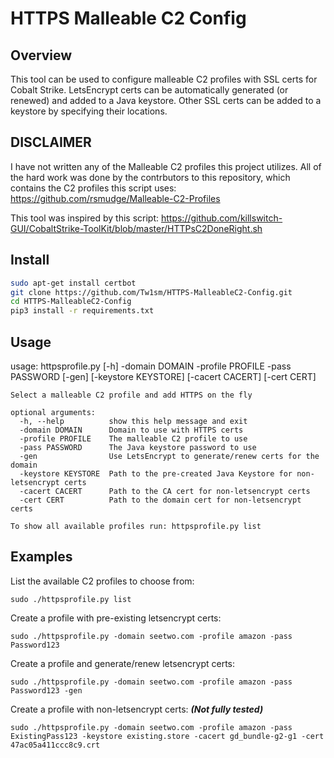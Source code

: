 HTTPS Malleable C2 Config
=============
## Overview ##
This tool can be used to configure malleable C2 profiles with SSL certs for Cobalt Strike. LetsEncrypt certs can be automatically generated (or renewed) and added to a Java keystore. Other SSL certs can be added to a keystore by specifying their locations. 

## DISCLAIMER ##
I have not written any of the Malleable C2 profiles this project utilizes. All of the hard work was done by the contrbutors to this repository, which contains the C2 profiles this script uses: https://github.com/rsmudge/Malleable-C2-Profiles

This tool was inspired by this script: https://github.com/killswitch-GUI/CobaltStrike-ToolKit/blob/master/HTTPsC2DoneRight.sh

## Install ##
```bash
sudo apt-get install certbot
git clone https://github.com/Tw1sm/HTTPS-MalleableC2-Config.git
cd HTTPS-MalleableC2-Config
pip3 install -r requirements.txt
```
## Usage ##
usage: httpsprofile.py [-h] -domain DOMAIN -profile PROFILE -pass PASSWORD [-gen] [-keystore KEYSTORE] [-cacert CACERT] [-cert CERT]
```
Select a malleable C2 profile and add HTTPS on the fly

optional arguments:
  -h, --help          show this help message and exit
  -domain DOMAIN      Domain to use with HTTPS certs
  -profile PROFILE    The malleable C2 profile to use
  -pass PASSWORD      The Java keystore password to use
  -gen                Use LetsEncrypt to generate/renew certs for the domain
  -keystore KEYSTORE  Path to the pre-created Java Keystore for non-letsencrypt certs
  -cacert CACERT      Path to the CA cert for non-letsencrypt certs
  -cert CERT          Path to the domain cert for non-letsencrypt certs

To show all available profiles run: httpsprofile.py list
```

## Examples ##
List the available C2 profiles to choose from:
```
sudo ./httpsprofile.py list
```

Create a profile with pre-existing letsencrypt certs:
```
sudo ./httpsprofile.py -domain seetwo.com -profile amazon -pass Password123
```

Create a profile and generate/renew letsencrypt certs:
```
sudo ./httpsprofile.py -domain seetwo.com -profile amazon -pass Password123 -gen
```

Create a profile with non-letsencrypt certs: __*(Not fully tested)*__
```
sudo ./httpsprofile.py -domain seetwo.com -profile amazon -pass ExistingPass123 -keystore existing.store -cacert gd_bundle-g2-g1 -cert 47ac05a411ccc8c9.crt
```